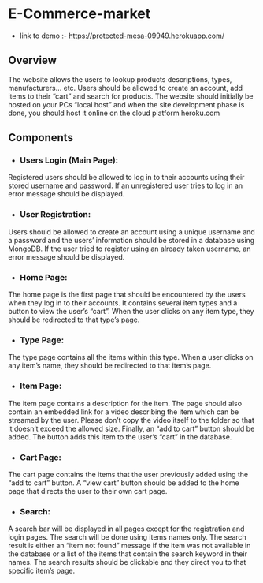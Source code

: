 # E-Commerce-market
+  link to demo :-  https://protected-mesa-09949.herokuapp.com/
## Overview 
The website allows the users to lookup products descriptions, types, manufacturers… etc. Users
should be allowed to create an account, add items to their “cart” and search for products. The website should
initially be hosted on your PCs “local host” and when the site development phase is done, you should host
it online on the cloud platform heroku.com

## Components 
+ ### Users Login (Main Page):
Registered users should be allowed to log in to their accounts using their stored username and
password. If an unregistered user tries to log in an error message should be displayed.
+ ### User Registration:
Users should be allowed to create an account using a unique username and a password and the
users’ information should be stored in a database using MongoDB. If the user tried to register using
an already taken username, an error message should be displayed.
+ ### Home Page:
The home page is the first page that should be encountered by the users when they log in to their
accounts. It contains several item types and a button to view the user’s “cart”. When the user clicks
on any item type, they should be redirected to that type’s page.
+ ### Type Page:
The type page contains all the items within this type. When a user clicks on any item’s name, they
should be redirected to that item’s page.
+ ### Item Page:
The item page contains a description for the item. The page should also contain an embedded link
for a video describing the item which can be streamed by the user. Please don’t copy the video
itself to the folder so that it doesn’t exceed the allowed size. Finally, an “add to cart” button should
be added. The button adds this item to the user’s “cart” in the database.
+ ### Cart Page:
The cart page contains the items that the user previously added using the “add to cart” button. A
“view cart” button should be added to the home page that directs the user to their own cart page.
+ ### Search:
A search bar will be displayed in all pages except for the registration and login pages. The search
will be done using items names only. The search result is either an “item not found” message if the
item was not available in the database or a list of the items that contain the search keyword in their
names. The search results should be clickable and they direct you to that specific item’s page.
